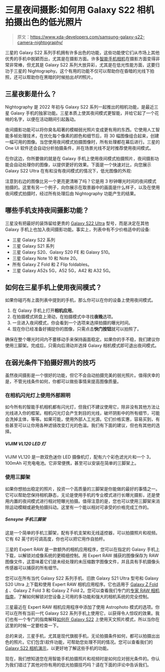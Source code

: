 # 三星夜间摄影:如何用 Galaxy S22 相机拍摄出色的低光照片

> 原文：<https://www.xda-developers.com/samsung-galaxy-s22-camera-nightography/>

三星的 Galaxy S22 系列手机拥有许多出色的功能，这些功能使它们从市场上其他优秀的手机中脱颖而出，尤其是在摄影方面。许多[智能手机相机](https://www.xda-developers.com/best-smartphone-cameras/)在摄影方面变得非常非常棒，但尤其是 Galaxy S22 系列大放异彩，尤其是在低光性能方面，这要归功于三星的 Nightography。这个有用的功能不仅可以帮助你在昏暗的光线下拍照，还可以帮助你在黑暗的时候拍出*好的*照片。

## 三星夜影是什么？

Nightography 是 2022 年初与 Galaxy S22 系列一起推出的相机功能，是最近三星 Galaxy 手机的独家功能。三星本质上使其夜间模式更智能，并给它起了一个花哨的名字，以便在活动期间引起轰动。

夜间摄影功能可以将你臭名昭著的模糊弱光照片变成更有用的东西。它使用人工智能多帧处理技术，在优化每个像素的颜色和细节后，将 30 幅图像组合起来，创建一幅可用的图像。当您使用夜间模式拍摄图像时，所有处理都在幕后进行。三星的 One UI 软件还会自动分析拍摄条件，并在场景光线不足时推荐使用夜间模式。

在你这边，你所要做的就是在 Galaxy 手机上使用夜间模式拍摄照片，夜间摄影功能会自动处理你的图像，以提供更好的效果。下面是一个快速对比，向您展示 Galaxy S22 Ultra 在有和没有夜间模式的情况下，低光图像的外观:

注意到右边的图像比另一个更亮更清晰了吗？它是用 3 秒钟曝光时间的夜间模式拍摄的。这里有另一个例子，向你展示在取景器中的画面是什么样子，以及在使用夜间模式拍摄时，经过所有处理后由 Nightography 功能产生的结果。

## 哪些手机支持夜间摄影功能？

三星没有把最好的装饰留给更贵的 [Galaxy S22 Ultra](https://www.xda-developers.com/samsung-galaxy-s22-ultra-review/) 型号，而是决定在其他 Galaxy 手机上也加入夜间摄影功能。事实上，列表中有不少价格适中的设备:

*   三星 Galaxy S22 系列
*   三星 Galaxy S21 系列
*   三星 Galaxy S20、Galaxy S20 FE 和 Galaxy S10。
*   三星 Galaxy Note 10 和 Note 20。
*   所有 Galaxy Z Fold 和 Z Flip foldables。
*   三星 Galaxy A52s 5G，A52 5G，A42 和 A32 5G。

## 如何在三星手机上使用夜间模式？

如果你碰巧有上面列表中提到的手机，那么你可以在你的设备上使用夜间模式。

1.  在 Galaxy 手机上打开**相机应用**。
2.  在拍摄模式转盘上滑动，在拍摄模式中寻找**夜晚**选项。
3.  一旦进入夜间模式，你会看到一个选项来选择拍摄的曝光时间。
4.  现在你已经准备好捕捉你的图像，只需点击**快门按钮**就可以拍照了。

确保在整个曝光时间内不要移动手来保持画面稳定。如果你的手不稳，我们建议你使用三脚架。完成后，只需向后滑动并选择 Galaxy 相机模式即可退出夜间模式。

## 在弱光条件下拍摄好照片的技巧

虽然夜间摄影是一个很好的功能，但它不会自动拍摄完美的弱光照片。值得庆幸的是，不管光线条件如何，你都可以做些事情来提高图像质量。

### 在相机闪光灯上使用外部照明

如今所有的智能手机相机都有闪光灯，但我们不建议使用它，除非没有其他方法让光线进入你的框架。相机闪光灯会产生刺目的光线，破坏阴影中的所有细节，可能会洗掉主体，等等。如果可能，使用外部人工光源。它们价格实惠，容易买到，有些甚至可以让你用各种滤镜改变灯光的色温。我们有下面的建议，但也有其他的选择。

##### VIJIM VL120 LED 灯

VIJIM VL120 是一款双色迷你 LED 摄像机灯，配有六个彩色滤光片和一个 3，100mAh 可充电电池。它非常便携，甚至可以安装在简单的三脚架上。

### 使用三脚架

如果你想拍出稳定的照片，投资一个高质量的三脚架是你能做的最好的事情之一。它可以帮助您保持相机静态，无论是使用手机的专业模式进行长曝光摄影，还是使用内置的夜间模式进行相对短曝光拍摄。值得注意的是，您也可以使用三脚架来消除运动模糊或避免拍摄抖动。这里有一个能以相对可承受的价格完成工作的。

##### Sensyne 手机三脚架

这是一个简单的手机三脚架，配有手机支架和无线遥控器，可以拍摄照片和视频。它有 62 英寸的可调高度，你也可以把它用作自拍杆。

三星的 Expert RAW 是一款额外的相机应用程序，您可以在指定的 Galaxy 手机上下载，以解锁对成像系统的更精细控制。用 Expert RAW 捕获的图像保存为 RAW 图像文件，这意味着它们是未经处理的未压缩数字图像文件，并且具有手机摄像头传感器可以捕获的所有细节。

您可以在所有当代 Galaxy S22 系列手机、旧款 Galaxy S21 Ultra 型号和 Galaxy S20 Ultra 上下载和使用 Expert RAW 相机应用程序。它也适用于 [Galaxy Z Fold 4](https://www.xda-developers.com/samsung-galaxy-z-fold-4-review/) 、Galaxy Z Fold 3 和 Galaxy Z Fold 2。您可以查看我们专门的[专家 RAW 相机指南](https://www.xda-developers.com/how-to-shoot-photos-samsung-expert-raw-app/)，了解如何解锁对您设备上可用的多功能和强大的相机系统的完全控制。

三星最近在 Expert RAW 相机应用程序中添加了使用 Astrophoto 模式的选项。你可以在所有当前一代 Galaxy S22 系列手机上使用它，以获得令人惊叹的效果。我们也有一个专门的指南解释[如何在 Galaxy S22](https://www.xda-developers.com/astrophotography-mode-on-samsung-galaxy-s22/) 上使用天文照片模式，所以当你在这里的时候一定要检查一下。

总的来说，三星手机，尤其是现代旗舰手机，无论拍摄条件如何，都可以拍摄出出色的照片。它们包含\软件功能，可帮助您处理不同的情况。您可以查看我们的 [Galaxy S22 相机演示](https://www.xda-developers.com/samsung-galaxy-s22-camera-walkthrough/)，以更好地了解这些手机的功能。

现在，我们想知道您在用智能手机拍摄照片和视频时是如何应对弱光条件的。你认为我们错过了其他对你有用的低光拍摄技巧吗？请在下面的评论中告诉我们。